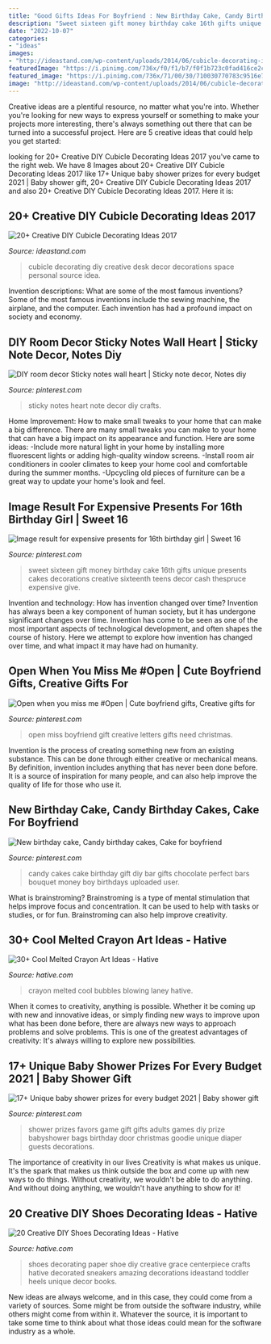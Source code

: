 ```yaml
---
title: "Good Gifts Ideas For Boyfriend : New Birthday Cake, Candy Birthday Cakes, Cake For Boyfriend"
description: "Sweet sixteen gift money birthday cake 16th gifts unique presents cakes decorations creative sixteenth teens decor cash thespruce expensive give"
date: "2022-10-07"
categories:
- "ideas"
images:
- "http://ideastand.com/wp-content/uploads/2014/06/cubicle-decorating-ideas/4-cubicle-decorating-ideas.jpg"
featuredImage: "https://i.pinimg.com/736x/f0/f1/b7/f0f1b723c0fad416ce2c2a43e531c47a--chocolate-candy-cake-candy-bar-cakes.jpg"
featured_image: "https://i.pinimg.com/736x/71/00/30/710030770783c9516e77a767c3aeaad8.jpg"
image: "http://ideastand.com/wp-content/uploads/2014/06/cubicle-decorating-ideas/4-cubicle-decorating-ideas.jpg"
---
```



Creative ideas are a plentiful resource, no matter what you're into. Whether you're looking for new ways to express yourself or something to make your projects more interesting, there's always something out there that can be turned into a successful project. Here are 5 creative ideas that could help you get started: 

	

		
looking for 20+ Creative DIY Cubicle Decorating Ideas 2017 you've came to the right web. We have 8 Images about 20+ Creative DIY Cubicle Decorating Ideas 2017 like 17+ Unique baby shower prizes for every budget 2021 | Baby shower gift, 20+ Creative DIY Cubicle Decorating Ideas 2017 and also 20+ Creative DIY Cubicle Decorating Ideas 2017. Here it is:
		
    
## 20+ Creative DIY Cubicle Decorating Ideas 2017

<img loading=lazy src="http://ideastand.com/wp-content/uploads/2014/06/cubicle-decorating-ideas/4-cubicle-decorating-ideas.jpg" onerror="this.onerror=null;this.src='https://tse2.mm.bing.net/th?id=OIP.VHOx8lixeW7JpfU3SP7vlgHaJ4&amp;pid=15.1';" alt="20+ Creative DIY Cubicle Decorating Ideas 2017">

_Source: ideastand.com_

>cubicle decorating diy creative desk decor decorations space personal source idea. 

	

Invention descriptions: What are some of the most famous inventions?
Some of the most famous inventions include the sewing machine, the airplane, and the computer. Each invention has had a profound impact on society and economy.

    
## DIY Room Decor Sticky Notes Wall Heart | Sticky Note Decor, Notes Diy

<img loading=lazy src="https://i.pinimg.com/736x/a5/0b/4d/a50b4d4130646ebd6973e3b52ebdd6a0.jpg" onerror="this.onerror=null;this.src='https://tse2.mm.bing.net/th?id=OIP.Xz-KwkqpvUKmGdNfuAiO8gHaJ3&amp;pid=15.1';" alt="DIY room decor Sticky notes wall heart | Sticky note decor, Notes diy">

_Source: pinterest.com_

>sticky notes heart note decor diy crafts. 

	

Home Improvement: How to make small tweaks to your home that can make a big difference.
There are many small tweaks you can make to your home that can have a big impact on its appearance and function. Here are some ideas: 
-Include more natural light in your home by installing more fluorescent lights or adding high-quality window screens. 
-Install room air conditioners in cooler climates to keep your home cool and comfortable during the summer months. 
-Upcycling old pieces of furniture can be a great way to update your home's look and feel.

    
## Image Result For Expensive Presents For 16th Birthday Girl | Sweet 16

<img loading=lazy src="https://i.pinimg.com/736x/20/49/a7/2049a76c10857424c963186e958a3732.jpg" onerror="this.onerror=null;this.src='https://tse4.mm.bing.net/th?id=OIP.Fqk5Y2eJ0xDqh5Mnj75QEQAAAA&amp;pid=15.1';" alt="Image result for expensive presents for 16th birthday girl | Sweet 16">

_Source: pinterest.com_

>sweet sixteen gift money birthday cake 16th gifts unique presents cakes decorations creative sixteenth teens decor cash thespruce expensive give. 

	

Invention and technology: How has invention changed over time?
Invention has always been a key component of human society, but it has undergone significant changes over time. Invention has come to be seen as one of the most important aspects of technological development, and often shapes the course of history. Here we attempt to explore how invention has changed over time, and what impact it may have had on humanity.

    
## Open When You Miss Me #Open | Cute Boyfriend Gifts, Creative Gifts For

<img loading=lazy src="https://i.pinimg.com/736x/71/00/30/710030770783c9516e77a767c3aeaad8.jpg" onerror="this.onerror=null;this.src='https://tse3.mm.bing.net/th?id=OIP.Ngwp8VQpj8xlI5W5crTxyAHaJ4&amp;pid=15.1';" alt="Open when you miss me #Open | Cute boyfriend gifts, Creative gifts for">

_Source: pinterest.com_

>open miss boyfriend gift creative letters gifts need christmas. 

	

Invention is the process of creating something new from an existing substance. This can be done through either creative or mechanical means. By definition, invention includes anything that has never been done before. It is a source of inspiration for many people, and can also help improve the quality of life for those who use it.

    
## New Birthday Cake, Candy Birthday Cakes, Cake For Boyfriend

<img loading=lazy src="https://i.pinimg.com/736x/f0/f1/b7/f0f1b723c0fad416ce2c2a43e531c47a--chocolate-candy-cake-candy-bar-cakes.jpg" onerror="this.onerror=null;this.src='https://tse3.mm.bing.net/th?id=OIP.3NH5tXTh1xAW3XI1z9Tm2QHaPm&amp;pid=15.1';" alt="New birthday cake, Candy birthday cakes, Cake for boyfriend">

_Source: pinterest.com_

>candy cakes cake birthday gift diy bar gifts chocolate perfect bars bouquet money boy birthdays uploaded user. 

	

What is brainstroming?
Brainstroming is a type of mental stimulation that helps improve focus and concentration. It can be used to help with tasks or studies, or for fun. Brainstroming can also help improve creativity.

    
## 30+ Cool Melted Crayon Art Ideas - Hative

<img loading=lazy src="https://hative.com/wp-content/uploads/2014/04/melted-crayon-art/12-laney-blowing-bubbles.jpg" onerror="this.onerror=null;this.src='https://tse2.mm.bing.net/th?id=OIP.QD5zcF4tVzbhjiPceEgFQAHaHa&amp;pid=15.1';" alt="30+ Cool Melted Crayon Art Ideas - Hative">

_Source: hative.com_

>crayon melted cool bubbles blowing laney hative. 

	

When it comes to creativity, anything is possible. Whether it be coming up with new and innovative ideas, or simply finding new ways to improve upon what has been done before, there are always new ways to approach problems and solve problems. This is one of the greatest advantages of creativity: It's always willing to explore new possibilities.

    
## 17+ Unique Baby Shower Prizes For Every Budget 2021 | Baby Shower Gift

<img loading=lazy src="https://i.pinimg.com/736x/dd/71/70/dd7170cbce0f99f9bf99ee8cceed154a.jpg" onerror="this.onerror=null;this.src='https://tse2.mm.bing.net/th?id=OIP.AhXfeLzLctc4SCkO_AQCZwHaJ3&amp;pid=15.1';" alt="17+ Unique baby shower prizes for every budget 2021 | Baby shower gift">

_Source: pinterest.com_

>shower prizes favors game gift gifts adults games diy prize babyshower bags birthday door christmas goodie unique diaper guests decorations. 

	

The importance of creativity in our lives
Creativity is what makes us unique. It's the spark that makes us think outside the box and come up with new ways to do things. Without creativity, we wouldn't be able to do anything. And without doing anything, we wouldn't have anything to show for it!

    
## 20 Creative DIY Shoes Decorating Ideas - Hative

<img loading=lazy src="https://hative.com/wp-content/uploads/2014/07/shoes-decorating-ideas/2-shoes-decorating-ideas.jpg" onerror="this.onerror=null;this.src='https://tse4.mm.bing.net/th?id=OIP.UH8zd2fBy10xGP3flOrXCQHaJ6&amp;pid=15.1';" alt="20 Creative DIY Shoes Decorating Ideas - Hative">

_Source: hative.com_

>shoes decorating paper shoe diy creative grace centerpiece crafts hative decorated sneakers amazing decorations ideastand toddler heels unique decor books. 

	

New ideas are always welcome, and in this case, they could come from a variety of sources. Some might be from outside the software industry, while others might come from within it. Whatever the source, it is important to take some time to think about what those ideas could mean for the software industry as a whole.

